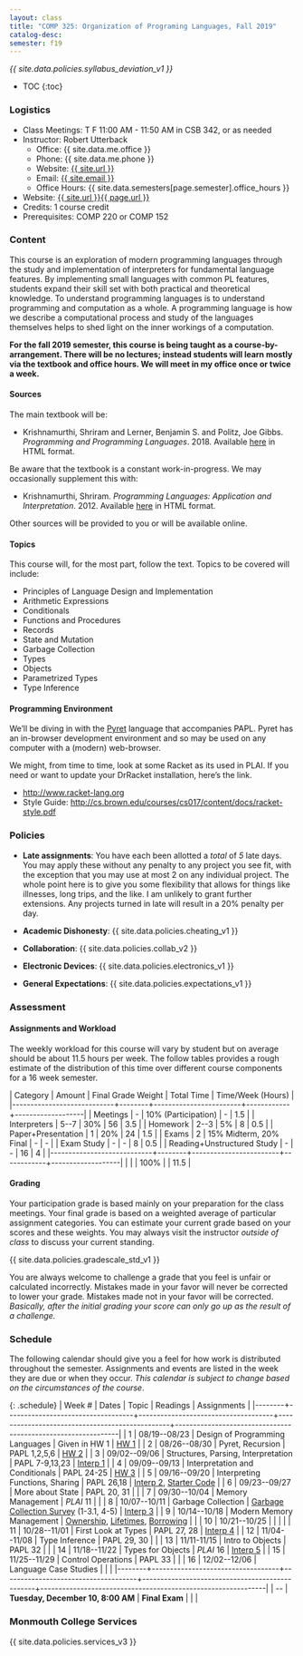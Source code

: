```yaml
---
layout: class
title: "COMP 325: Organization of Programing Languages, Fall 2019"
catalog-desc:
semester: f19
---
```


*{{ site.data.policies.syllabus_deviation_v1 }}*

* TOC
{:toc}

### Logistics

* Class Meetings: T F 11:00 AM - 11:50 AM in CSB 342, or as needed
* Instructor: Robert Utterback
  * Office: {{ site.data.me.office }}
  * Phone: {{ site.data.me.phone }}
  * Website: <a href="{{ site.url }}">{{ site.url }}</a>
  * Email: <a href="mailto:{{ site.email }}">{{ site.email }}</a>
  * Office Hours: {{ site.data.semesters[page.semester].office_hours }}
* Website: <a href="{{ site.url }}{{ page.url }}">{{ site.url }}{{ page.url }}</a>
* Credits: 1 course credit
* Prerequisites: COMP 220 or COMP 152

### Content

This course is an exploration of modern programming languages through
the study and implementation of interpreters for fundamental language
features. By implementing small languages with common PL features,
students expand their skill set with both practical and theoretical
knowledge. To understand programming languages is to understand
programming and computation as a whole. A programming language is how
we describe a computational process and study of the languages
themselves helps to shed light on the inner workings of a computation.

**For the fall 2019 semester, this course is being taught as a
course-by-arrangement. There will be no lectures; instead students
will learn mostly via the textbook and office hours. We will meet in
my office once or twice a week.**

#### Sources

The main textbook will be:

* Krishnamurthi, Shriram and Lerner, Benjamin S. and Politz, Joe
Gibbs. *Programming and Programming Languages*. 2018. Available
[here](http://papl.cs.brown.edu/2018/) in HTML format.

Be aware that the textbook is a constant work-in-progress. We may
occasionally supplement this with:

* Krishnamurthi, Shriram. *Programming Languages: Application and
Interpretation*. 2012. Available
[here](http://cs.brown.edu/courses/cs173/2012/book/) in HTML format.

Other sources will be provided to you or will be available online.

#### Topics

This course will, for the most part, follow the text. Topics to be covered will include:

* Principles of Language Design and Implementation
* Arithmetic Expressions
* Conditionals
* Functions and Procedures
* Records
* State and Mutation
* Garbage Collection
* Types
* Objects
* Parametrized Types
* Type Inference

#### Programming Environment

We’ll be diving in with the [Pyret](https://www.pyret.org) language that accompanies PAPL. Pyret has an in-browser development environment and so may be used on any computer with a (modern) web-browser.

We might, from time to time, look at some Racket as its used in
PLAI. If you need or want to update your DrRacket installation, here’s
the link.
* http://www.racket-lang.org
* Style Guide:
  http://cs.brown.edu/courses/cs017/content/docs/racket-style.pdf

### Policies

* **Late assignments**: You have each been allotted a *total* of *5*
late days. You may apply these without any penalty to any project you
see fit, with the exception that you may use at most 2 on any
individual project. The whole point here is to give you some
flexibility that allows for things like illnesses, long trips, and the
like. I am unlikely to grant further extensions. Any projects turned
in late will result in a 20% penalty per day.

* **Academic Dishonesty**: {{ site.data.policies.cheating_v1 }}

* **Collaboration**: {{ site.data.policies.collab_v2 }}

* **Electronic Devices**: {{ site.data.policies.electronics_v1 }}

* **General Expectations**: {{ site.data.policies.expectations_v1 }}

### Assessment

#### Assignments and Workload

The weekly workload for this course will vary by student but on
average should be about 11.5 hours per week. The follow tables
provides a rough estimate of the distribution of this time over
different course components for a 16 week semester.

| Category                   | Amount | Final Grade Weight     | Total Time | Time/Week (Hours) |
|----------------------------+--------+------------------------+------------+-------------------|
| Meetings                   |      - | 10% (Participation)    |          - |               1.5 |
| Interpreters               |   5--7 | 30%                    |         56 |               3.5 |
| Homework                   |   2--3 | 5%                     |          8 |               0.5 |
| Paper+Presentation         |      1 | 20%                    |         24 |               1.5 |
| Exams                      |      2 | 15% Midterm, 20% Final |          - |                 - |
| Exam Study                 |      - | -                      |          8 |               0.5 |
| Reading+Unstructured Study |      - | -                      |         16 |                 4 |
|----------------------------+--------+------------------------+------------+-------------------|
|                            |        | 100%                   |            |              11.5 |

#### Grading

Your participation grade is based mainly on your preparation for the
class meetings. Your final grade is based on a weighted average of
particular assignment categories. You can estimate your current grade
based on your scores and these weights. You may always visit the
instructor *outside of class* to discuss your current standing.

{{ site.data.policies.gradescale_std_v1 }}

You are always welcome to challenge a grade that you feel is unfair or
calculated incorrectly. Mistakes made in your favor will never be
corrected to lower your grade. Mistakes made not in your favor will be
corrected. *Basically, after the initial grading your score can only
go up as the result of a challenge.*

### Schedule
The following calendar should give you a feel for how work is
distributed throughout the semester. Assignments and events are listed
in the week they are due or when they occur. *This calendar is subject
to change based on the circumstances of the course*.

{: .schedule}
| Week # | Dates                             | Topic                               | Readings                                       | Assignments                                                  |
|--------+-----------------------------------+-------------------------------------+------------------------------------------------+--------------------------------------------------------------|
|      1 | 08/19--08/23                      | Design of Programming Languages     | Given in HW 1                                  | [HW 1](hw1.pdf)                                              |
|      2 | 08/26--08/30                      | Pyret, Recursion                    | PAPL 1,2,5,6                                   | [HW 2](hw2.pdf)                                              |
|      3 | 09/02--09/06                      | Structures, Parsing, Interpretation | PAPL 7-9,13,23                                 | [Interp 1](interp1.pdf)                                      |
|      4 | 09/09--09/13                      | Interpretation and Conditionals     | PAPL 24-25                                     | [HW 3](hw3-paper.pdf)                                        |
|      5 | 09/16--09/20                      | Interpreting Functions, Sharing     | PAPL 26,18                                     | [Interp 2](interp2.pdf), [Starter Code](./interp2-start.arr) |
|      6 | 09/23--09/27                      | More about State                    | PAPL 20, 31                                    |                                                              |
|      7 | 09/30--10/04                      | Memory Management                   | *PLAI* 11                                      |                                                              |
|      8 | 10/07--10/11                      | Garbage Collection                  | [Garbage Collection Survey][1] (1-3.1, 4-5)    | [Interp 3](interp3.pdf)                                      |
|      9 | 10/14--10/18                      | Modern Memory Management            | [Ownership][2], [Lifetimes][3], [Borrowing][4] |                                                              |
|     10 | 10/21--10/25                      |                                     |                                                |                                                              |
|     11 | 10/28--11/01                      | First Look at Types                 | PAPL 27, 28                                    | [Interp 4](interp4.pdf)                                      |
|     12 | 11/04--11/08                      | Type Inference                      | PAPL 29, 30                                    |                                                              |
|     13 | 11/11-11/15                       | Intro to Objects                    | PAPL 32                                        |                                                              |
|     14 | 11/18--11/22                      | Types for Objects                   | *PLAI* 16                                      | [Interp 5](interp5.pdf)                                      |
|     15 | 11/25--11/29                      | Control Operations                  | PAPL 33                                        |                                                              |
|     16 | 12/02--12/06                      | Language Case Studies               |                                                |                                                              |
|--------+-----------------------------------+-------------------------------------+------------------------------------------------+--------------------------------------------------------------|
|     -- | **Tuesday, December 10, 8:00 AM** | **Final Exam**                      |                                                |                                                              |

[1]: http://3e8.org/pub/pdf-t1/gcsurvey.pdf
[2]: https://doc.rust-lang.org/book/ch04-00-understanding-ownership.html
[3]: https://doc.rust-lang.org/book/ch10-03-lifetime-syntax.html
[4]: http://arthurtw.github.io/2014/11/30/rust-borrow-lifetimes.html

### Monmouth College Services

{{ site.data.policies.services_v3 }}

<!-- Local Variables: -->
<!-- eval: (orgtbl-mode) -->
<!-- End: -->
